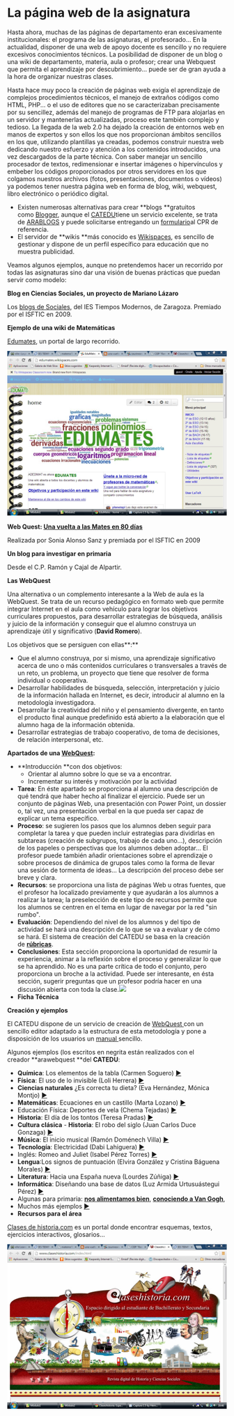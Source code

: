 
# La página web de la asignatura

Hasta ahora, muchas de las páginas de departamento eran excesivamente institucionales: el programa de las asignaturas, el profesorado... En la actualidad, disponer de una web de apoyo docente es sencillo y no requiere excesivos conocimientos técnicos. La posibilidad de disponer de un blog o una wiki de departamento, materia, aula o profesor; crear una Webquest que permita el aprendizaje por descubrimiento... puede ser de gran ayuda a la hora de organizar nuestras clases.

Hasta hace muy poco la creación de páginas web exigía el aprendizaje de complejos procedimientos técnicos, el manejo de extraños códigos como HTML, PHP... o el uso de editores que no se caracterizaban precisamente por su sencillez, además del manejo de programas de FTP para alojarlas en un servidor y mantenerlas actualizadas, proceso este también complejo y tedioso. La llegada de la web 2.0 ha dejado la creación de entornos web en manos de expertos y son ellos los que nos proporcionan ámbitos sencillos en los que, utilizando plantillas ya creadas, podemos construir nuestra web dedicando nuestro esfuerzo y atención a los contenidos introducidos, una vez descargados de la parte técnica. Con saber manejar un sencillo procesador de textos, redimensionar e insertar imágenes o hipervínculos y embeber los códigos proporcionados por otros servidores en los que colgamos nuestros archivos (fotos, presentaciones, documentos o vídeos) ya podemos tener nuestra página web en forma de blog, wiki, webquest, libro electrónico o periódico digital.

- Existen numerosas alternativas para crear **blogs **gratuitos como [Blogger](https://www.blogger.com/start?hl=es), aunque el [CATEDU](http://catedu.es/webcatedu/)tiene un servicio excelente, se trata de [ARABLOGS](http://www.catedu.es/arablogs/) y puede solicitarse entregando un [formulario](http://www.catedu.es/arablogs/docs/solicitud.doc)al CPR de referencia.
- El servidor de **wikis **más conocido es [Wikispaces](http://www.wikispaces.com/site/for/teachers), es sencillo de gestionar y dispone de un perfil específico para educación que no muestra publicidad.

Veamos algunos ejemplos, aunque no pretendemos hacer un recorrido por todas las asignaturas sino dar una visión de buenas prácticas que puedan servir como modelo:

**Blog en Ciencias Sociales, un proyecto de Mariano Lázaro**

Los [blogs de Sociales](http://www.iestiemposmodernos.com/losblogsdesociales/), del IES Tiempos Modernos, de Zaragoza. Premiado por el ISFTIC en 2009.


**Ejemplo de una wiki de Matemáticas**

[Edumates](http://edumates.wikispaces.com/), un portal de largo recorrido.

![2.16.Captura pantalla.](img/capturadamates.jpg)

**Web Quest: [Una vuelta a las Mates en 80 días](http://salonsowebquest.blogspot.com/)**

Realizada por Sonia Alonso Sanz y premiada por el ISFTIC en 2009

**Un blog para investigar en primaria**

Desde el C.P. Ramón y Cajal de Alpartir.

**Las WebQuest**

Una alternativa o un complemento interesante a la Web de aula es la WebQuest. Se trata de un recurso pedagógico en formato web que permite integrar Internet en el aula como vehículo para lograr los objetivos curriculares propuestos, para desarrollar estrategias de búsqueda, análisis y juicio de la información y conseguir que el alumno construya un aprendizaje útil y significativo (**David Romero**).

Los objetivos que se persiguen con ellas**:**

- Que el alumno construya, por si mismo, una aprendizaje significativo acerca de uno o más contenidos curriculares o transversales a través de un reto, un problema, un proyecto que tiene que resolver de forma individual o cooperativa.
- Desarrollar habilidades de búsqueda, selección, interpretación y juicio de la información hallada en Internet, es decir, introducir al alumno en la metodología investigadora.
- Desarrollar la creatividad del niño y el pensamiento divergente, en tanto el producto final aunque predefinido está abierto a la elaboración que el alumno haga de la información obtenida.
- Desarrollar estrategias de trabajo cooperativo, de toma de decisiones, de relación interpersonal, etc.

**Apartados de una [WebQuest](http://platea.pntic.mec.es/~erodri1/TALLER.htm#reglas):**

*   **Introducción **con dos objetivos:
    *   Orientar al alumno sobre lo que se va a encontrar.
    *   Incrementar su interés y motivación por la actividad
*   **Tarea**: En éste apartado se proporciona al alumno una descripción de qué tendrá que haber hecho al finalizar el ejercicio. Puede ser un conjunto de páginas Web, una presentación con Power Point, un dossier o, tal vez, una presentación verbal en la que pueda ser capaz de explicar un tema específico.
*   **Proceso**: se sugieren los pasos que los alumnos deben seguir para completar la tarea y que pueden incluir estrategias para dividirlas en subtareas (creación de subgrupos, trabajo de cada uno...), descripción de los papeles o perspectivas que los alumnos deben adoptar... El profesor puede también añadir orientaciones sobre el aprendizaje o sobre procesos de dinámica de grupos tales como la forma de llevar una sesión de tormenta de ideas... La descripción del proceso debe ser breve y clara.
*   **Recursos**: se proporciona una lista de páginas Web u otras fuentes, que el profesor ha localizado previamente y que ayudarán a los alumnos a realizar la tarea; la preselección de este tipo de recursos permite que los alumnos se centren en el tema en lugar de navegar por la red "sin rumbo".
*   **Evaluación**: Dependiendo del nivel de los alumnos y del tipo de actividad se hará una descripción de lo que se va a evaluar y de cómo se hará. El sistema de creación del CATEDU se basa en la creación de **[rúbricas](http://www.eduteka.org/MatrizValoracion.php3)**.
*   **Conclusiones**: Esta sección proporciona la oportunidad de resumir la experiencia, animar a la reflexión sobre el proceso y generalizar lo que se ha aprendido. No es una parte crítica de todo el conjunto, pero proporciona un broche a la actividad. Puede ser interesante, en ésta sección, sugerir preguntas que un profesor podría hacer en una discusión abierta con toda la clase.[![](http://www.aularagon.org/Files/UserFiles/File/ESCUELA2.0/images/subir.gif)](http://www.aularagon.org/Files/UserFiles/File/ESCUELA2.0/ESTRUCTURA.htm)
*   **Ficha Técnica**

**Creación y ejemplos**

El CATEDU dispone de un servicio de creación de [WebQuest ](http://catedu.es/crear_wq/z_usuarios/ingreso_usuarios.php)con un sencillo editor adaptado a la estructura de esta metodología y pone a disposición de los usuarios un [manual ](http://catedu.es/crear_wq/z_usuarios/archivos/manual_creador_WQ_v01.pdf)sencillo.

Algunos ejemplos (los escritos en negrita están realizados con el creador **arawebquest **del **CATEDU**:

- **Química**: Los elementos de la tabla (Carmen Soguero) [►](http://catedu.es/crear_wq/wq/home/288/index.html)
- **Física**: El uso de lo invisible (Loli Herrera) [►](http://iesmonre.educa.aragon.es/wq/fq/index.html)
- **Ciencias naturales** ¿Es correcta tu dieta? (Eva Hernández, Mónica Montjo) [►](http://nogal.mentor.mec.es/~lbag0000/html/dieta_saludable.htm)
- **Matemáticas**: Ecuaciones en un castillo (Marta Lozano) [►](http://catedu.es/crear_wq/wq/home/631/)
- Educación Física: Deportes de vela (Chema Tejadas) [►](http://www.juandevallejo.org/wq4.htm)
- **Historia**: El día de los tontos (Teresa Pradas) [►](http://catedu.es/crear_wq/wq/home/273/index.html)
- **Cultura clásica** - **Historia**: El robo del siglo (Juan Carlos Duce Gonzaga) [►](http://catedu.es/crear_wq/wq/home/482/index.html)
- **Música**: El inicio musical (Ramón Doménech Villa) [►](http://catedu.es/crear_wq/wq/home/628/)
- **Tecnología**: Electricidad (Dabi Lahiguera) [►](http://catedu.es/crear_wq/wq/home/231/index.html)
- Inglés: Romeo and Juliet (Isabel Pérez Torres) [►](http://www.isabelperez.com/webquest/romeo/index.htm)
- **Lengua**:Los signos de puntuación (Elvira González y Cristina Báguena Morales) [►](http://catedu.es/crear_wq/wq/home/420/index.html)
- **Literatura**: Hacia una España nueva (Lourdes Zúñiga) [►](http://catedu.es/crear_wq/wq/home/627/)
- **Informática**: Diseñando una base de datos (Luz Armida Urtusuástegui Pérez) [►](http://www.catedu.es/crear_wq/wq/home/3773/index.html)
- Algunas para primaria: **[nos alimentamos bien](https://sites.google.com/site/wqfuncionnutricion/home)**, **[conociendo a Van Gogh](http://diegoarroyo.wix.com/webquest-conociendo-a-van-gogh)**,
- Muchos más ejemplos [►](http://www.aula21.net/tercera/listado.htm)
- **Recursos para el área**

[Clases de historia.com](http://www.claseshistoria.com/index.html) es un portal donde encontrar esquemas, textos, ejercicios interactivos, glosarios...

![2.19 - Captura de pantalla](img/capturadahistoria.jpg)
